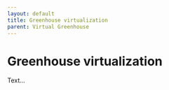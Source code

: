 ```yaml
---
layout: default
title: Greenhouse virtualization
parent: Virtual Greenhouse
---
```

# Greenhouse virtualization

Text...

